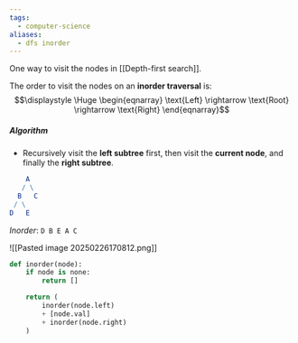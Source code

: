 ```yaml
---
tags:
  - computer-science
aliases:
  - dfs inorder
---
```

One way to visit the nodes in [[Depth-first search]]. 

The order to visit the nodes on an **inorder traversal** is:
$$\displaystyle \Huge \begin{eqnarray} 
\text{Left} 
\rightarrow
\text{Root} 
\rightarrow
\text{Right} 
\end{eqnarray}$$

##### Algorithm
- Recursively visit the **left subtree** first, then visit the **current node**, and finally the **right subtree**.

```mathematica
    A
   / \
  B   C
 / \
D   E
```

*Inorder*: `D B E A C`

![[Pasted image 20250226170812.png]]

```python
def inorder(node):
	if node is none:
		return []

	return (
		inorder(node.left)
		+ [node.val] 
		+ inorder(node.right)
	)
```